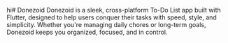 hi# Donezoid
Donezoid is a sleek, cross-platform To-Do List app built with Flutter, designed to help users conquer their tasks with speed, style, and simplicity. Whether you're managing daily chores or long-term goals, Donezoid keeps you organized, focused, and in control.
